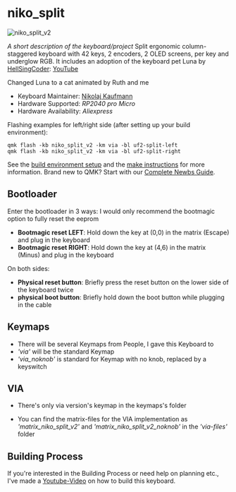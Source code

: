 # niko_split

![niko_split_v2](https://github.com/NikoKaufi/qmk_firmware/tree/master/keyboards/handwired/nikokaufi/niko_split_v2/pictures/niko_split_v2.jpg)

*A short description of the keyboard/project*
Split ergonomic column-staggered keyboard with 42 keys, 2 encoders, 2 OLED screens, per key and underglow RGB.
It includes an adoption of the keyboard pet Luna by [HellSingCoder](https://github.com/HellSingCoder/qmk_firmware/tree/master/keyboards/sofle/keymaps/helltm): [YouTube](https://www.youtube.com/watch?v=HgIQRazCAjo)

Changed Luna to a cat animated by Ruth and me

* Keyboard Maintainer: [Nikolaj Kaufmann](https://github.com/NikoKaufi)
* Hardware Supported: *RP2040 pro Micro*
* Hardware Availability: *Aliexpress*

Flashing examples for left/right side (after setting up your build environment):

    qmk flash -kb niko_split_v2 -km via -bl uf2-split-left
    qmk flash -kb niko_split_v2 -km via -bl uf2-split-right

See the [build environment setup](https://docs.qmk.fm/#/getting_started_build_tools) and the [make instructions](https://docs.qmk.fm/#/getting_started_make_guide) for more information. Brand new to QMK? Start with our [Complete Newbs Guide](https://docs.qmk.fm/#/newbs).

## Bootloader

Enter the bootloader in 3 ways:
I would only recommend the bootmagic option to fully reset the eeprom

* **Bootmagic reset LEFT**: Hold down the key at (0,0) in the matrix (Escape) and plug in the keyboard
* **Bootmagic reset RIGHT**: Hold down the key at (4,6) in the matrix (Minus) and plug in the keyboard

On both sides:
* **Physical reset button**: Briefly press the reset button on the lower side of the keyboard twice
* **physical boot button**: Briefly hold down the boot button while plugging in the cable

## Keymaps
* There will be several Keymaps from People, I gave this Keyboard to
* _'via'_ will be the standard Keymap
* _'via_noknob'_ is standard for Keymap with no knob, replaced by a keyswitch

## VIA
* There's only via version's keymap in the keymaps's folder

* You can find the matrix-files for the VIA implementation as _'matrix_niko_split_v2'_ and _'matrix_niko_split_v2_noknob'_ in the _'via-files'_ folder

## Building Process

If you're interested in the Building Process or need help on planning etc., I've made a [Youtube-Video](https://www.youtube.com/watch?v=oRykmV-ImSI&t=30s&pp=ygUobmlrb2xhaiBrYXVmbWFubiBob3cgdG8gYnVpbGQgYSBrZXlib2FyZA%3D%3D) on how to build this keyboard.
